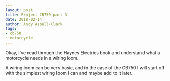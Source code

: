 ```yaml
---
layout: post
title: Project CB750 part 3
date: 2018-02-14
author: Andy Aspell-Clark
tags:
- cb750
- motorcycle
---
```


Okay, I've read through the Haynes Electrics book and understand what a motorcycle needs in a wiring loom.

A wiring loom can be very basic, and in the case of the CB750 I will start off with the simplest wiring loom I can and maybe add to it later.
